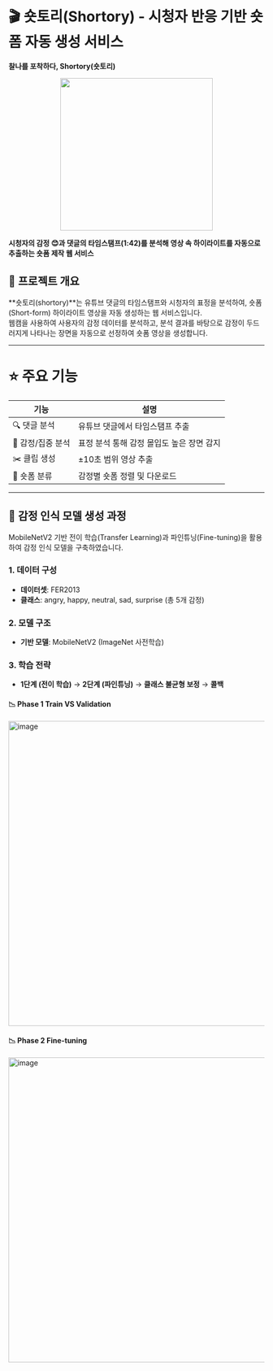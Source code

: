 # 🎬 숏토리(Shortory) - 시청자 반응 기반 숏폼 자동 생성 서비스  
**찰나를 포착하다, Shortory(숏토리)** 

<p align="center">
  <img src="https://github.com/user-attachments/assets/255f9526-a164-4130-b27d-3e6b5ef13110" width="300" />
</p>

**시청자의 감정 😊과 댓글의 타임스탬프(1:42)를 분석해 영상 속 하이라이트를 자동으로 추출하는 숏폼 제작 웹 서비스**



## 📌 프로젝트 개요
**숏토리(shortory)**는 유튜브 댓글의 타임스탬프와 시청자의 표정을 분석하여, 숏폼(Short-form) 하이라이트 영상을 자동 생성하는 웹 서비스입니다.  
웹캠을 사용하여 사용자의 감정 데이터를 분석하고, 분석 결과를 바탕으로 감정이 두드러지게 나타나는 장면을 자동으로 선정하여 숏폼 영상을 생성합니다. 

---
# ⭐️ 주요 기능 

| 기능 | 설명 |
| --- | --- |
| 🔍 댓글 분석 | 유튜브 댓글에서 타임스탬프 추출 |
| 🧠 감정/집중 분석 | 표정 분석 통해 감정 몰입도 높은 장면 감지 |
| ✂️ 클립 생성 | ±10초 범위 영상 추출 |
| 📂 숏폼 분류 | 감정별 숏폼 정렬 및 다운로드 |
---

## 🌱 감정 인식 모델 생성 과정
MobileNetV2 기반 전이 학습(Transfer Learning)과 파인튜닝(Fine-tuning)을 활용하여 감정 인식 모델을 구축하였습니다.

### 1. 데이터 구성
- **데이터셋**: FER2013
- **클래스**: angry, happy, neutral, sad, surprise (총 5개 감정)

### 2. 모델 구조
- **기반 모델**: MobileNetV2 (ImageNet 사전학습)

### 3. 학습 전략
- **1단계 (전이 학습)** →  **2단계 (파인튜닝)** → **클래스 불균형 보정** → **콜백**

#### 📉 Phase 1 Train VS Validation
<img width="600" alt="image" src="https://github.com/user-attachments/assets/c5567d31-d10f-4719-9613-0a7caa605ceb" />

#### 📉 Phase 2 Fine-tuning
<img width="600" alt="image" src="https://github.com/user-attachments/assets/3e408dd9-1cd0-4607-967f-db3828e4e2aa" />
